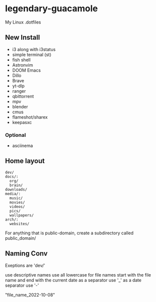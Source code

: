 # legendary-guacamole
My Linux .dotfiles

## New Install
- i3 along with i3status
- simple terminal (st)
- fish shell
- Astronvim
- DOOM Emacs
- Dillo
- Brave
- yt-dlp
- ranger
- qbittorrent
- mpv
- blender
- cmus
- flameshot/sharex
- keepasxc

### Optional
- asciinema

## Home layout
```
dev/
docs/:
  org/
  brain/
downloads/
media/:
  music/
  movies/
  videos/
  pics/
  wallpapers/
arch/:
  websites/
```
For anything that is public-domain, create a subdirectory called public_domain/

## Naming Conv
Exeptions are 'dev/'

use descriptive names
use all lowercase for file names
start with the file name and end with the current date
as a separator use '_'
as a date separator use '-'

"file_name_2022-10-08"
